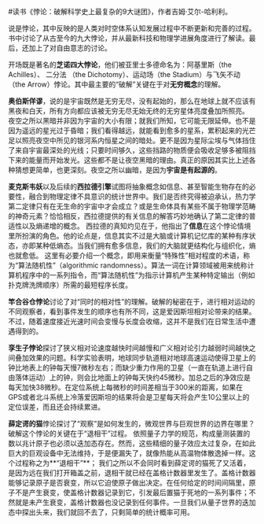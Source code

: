 \#读书《悖论：破解科学史上最复杂的9大谜团》，作者吉姆·艾尔-哈利利。

说是悖论，其中反映的是人类对时空体系认知发展过程中不断更新和完善的过程。书中讨论了从古至今的九大悖论，并从最新科技和物理学进展角度进行了解读。最后，还加上了对自由意志的讨论。

开场既是著名的**芝诺四大悖论**，他们被亚里士多德命名为：阿基里斯（the Achilles）、 二分法 （the Dichotomy）、运动场（the Stadium）与飞矢不动（the Arrow）悖论。其中最主要的“破解”关键在于对**无穷概念**的理解。

**奥伯斯佯谬**，说的是宇宙既然是无穷无尽，没有起始的，那么在地球上就不应该有黑夜和白天，所有方向都应该被无穷无尽无始无终的无穷星体亮度叠加所照亮。
夜空之所以黑暗并非因为宇宙的大小有限；就我们所知，它可能无限延伸。也不是因为遥远的星光过于昏暗；我们看得越远，就能看到愈多的星系，累积起来的光芒足以照亮夜空中所见的银河系内恒星之间的暗处。更不是因为星际尘埃与气体挡住了来自宇宙最深处的光线；只要时间够久，这些挡路的物质便会吸收足够多被阻挡下来的能量而开始发光。这些都不是让夜空黑暗的理由。真正的原因其实比上述各种猜想更简单，也更深刻。夜空之所以幽暗，是因为**宇宙是有起源的**。

**麦克斯韦妖**以及后续的**西拉德引擎**试图将抽象概念如信息、甚至智能生物存在的必要性，融合到物理定律不具意识的统计世界中。我们是否终究得被迫承认，热力学第二定律只有在无生命的宇宙中才会成立？或是生命体具有某些不属于物理学范畴的神奇元素？恰恰相反，西拉德提供的有关信息的解答巧妙地确认了第二定律的普适性以及熵递增的概念。
西拉德的真知灼见在于，他指出了**信息**在这个悖论情境里所扮演的角色。他的论点是，信息其实不过是大脑或计算机记忆库的某种有序状态，亦即某种低熵态。当我们拥有愈多信息，我们的大脑就更结构化与组织化，熵也就愈低。
这里有必要介绍一个概念，即用来衡量“特殊性”相对程度的术语，称为“算法随机性”（algorithmic randomness）。算法一词在计算领域被用来统称计算机程序中的一系列指令，而“算法随机性”为指示计算机产生某种特定输出（例如扑克牌洗牌顺序）所需的最短程序长度。

**竿合谷仓悖论**讨论了对“同时的相对性”的理解。破解的秘密在于，进行相对运动的不同观察者，看到事件发生的顺序也有所不同，这是爱因斯坦相对论带来的结果。不过，随着速度接近光速时间会变慢与长度会收缩，这并不是我们在日常生活中遭遇得到的。

**孪生子悖论**探讨了狭义相对论速度越快时间越慢和广义相对论引力越弱时间越快之间叠加效果的问题。科学实验表明，地球同步轨道相对地球高速运动使得卫星上的钟比地表上的钟每天慢7微秒左右；而缺少重力作用的卫星（一直在轨道上进行自由落体运动）上的钟，则会比地面上的钟每天快约45微秒。加总之后的净效应是每天加快38微秒。在定位系统上每微秒的时间差相当于300米的距离，如果在GPS或者北斗系统上冷落爱因斯坦的结果将会是卫星每天将会产生10公里以上的定位误差，而且还会持续累进。

**薛定谔的猫**悖论探讨了“观察”是如何发生的，微观世界与巨观世界的边界在哪里？破解这个悖论的关键在于“退相干”过程。
依照量子力学的规范，构成量测装置的数以兆计原子也必须以迭加态存在。然而，这些精细的量子效应太过复杂，在如此巨大的巨观设备中无法维持，于是便漏失了，就像热能从高温物体散逸掉一样。这个过程称之为**“退相干”**；
我们之所以不会同时看到薛定谔的猫死了又活着，是因为远在我们打开箱盖之前，退相干就已经在盖格计数器里发生了。盖格计数器能够记录原子是否衰变，所以它迫使原子做出决定。在任何给定的时间间隔里，原子不是产生衰变，使盖格计数器记录到它，引发最后置猫于死地的一系列事件；不然就是未产生衰变，盖格计数器也没记录到任何事件。一旦我们从量子世界的迭加态中探出头来，我们就回不去了，只剩简单的统计概率可用。
